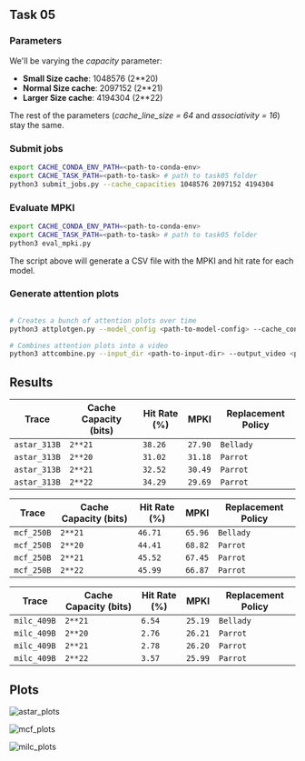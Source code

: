 ## Task 05

### Parameters

We'll be varying the *capacity* parameter:

- **Small Size cache**: 1048576 (2**20)
- **Normal Size cache**: 2097152 (2**21)
- **Larger Size cache**: 4194304 (2**22)

The rest of the parameters (*cache_line_size = 64* and *associativity = 16*) stay the same.

### Submit jobs

```bash
export CACHE_CONDA_ENV_PATH=<path-to-conda-env>
export CACHE_TASK_PATH=<path-to-task> # path to task05 folder
python3 submit_jobs.py --cache_capacities 1048576 2097152 4194304
```


### Evaluate MPKI

```bash
export CACHE_CONDA_ENV_PATH=<path-to-conda-env>
export CACHE_TASK_PATH=<path-to-task> # path to task05 folder
python3 eval_mpki.py
```

The script above will generate a CSV file with the MPKI and hit rate for each model.

### Generate attention plots

```bash

# Creates a bunch of attention plots over time
python3 attplotgen.py --model_config <path-to-model-config> --cache_config <path-to-cache-config> --checkpoint <path-to-checkpoint> --memory_trace <path-to-memory-trace> --output_dir <path-to-output-dir>

# Combines attention plots into a video
python3 attcombine.py --input_dir <path-to-input-dir> --output_video <path-to-output-video>
```

## Results

| Trace | Cache Capacity (bits) | Hit Rate (%) | MPKI  | Replacement Policy |
|-------|----------|--------------|-------|-----------|
| `astar_313B`  | `2**21`     | `38.26`       | `27.90` | `Bellady` |
| `astar_313B`  | `2**20`     | `31.02`       | `31.18` | `Parrot` |
| `astar_313B`  | `2**21`     | `32.52`       | `30.49` | `Parrot` |
| `astar_313B`  | `2**22`     | `34.29`       | `29.69` | `Parrot` |


| Trace | Cache Capacity (bits) | Hit Rate (%) | MPKI  | Replacement Policy |
|-------|----------|--------------|-------|-----------|
| `mcf_250B`  | `2**21`     | `46.71`       | `65.96` | `Bellady` |
| `mcf_250B`  | `2**20`     | `44.41`       | `68.82` | `Parrot` |
| `mcf_250B`  | `2**21`     | `45.52`       | `67.45` | `Parrot` |
| `mcf_250B`  | `2**22`     | `45.99`       | `66.87` | `Parrot` |


| Trace | Cache Capacity (bits) | Hit Rate (%) | MPKI  | Replacement Policy |
|-------|----------|--------------|-------|-----------|
| `milc_409B`  | `2**21`     | `6.54`       | `25.19` | `Bellady` |
| `milc_409B`  | `2**20`     | `2.76`       | `26.21` | `Parrot` |
| `milc_409B`  | `2**21`     | `2.78`       | `26.20` | `Parrot` |
| `milc_409B`  | `2**22`     | `3.57`       | `25.99` | `Parrot` |

## Plots

![astar_plots](https://github.com/user-attachments/assets/03757ae1-5623-4d1a-8262-5cf8ffbe0fa8)

![mcf_plots](https://github.com/user-attachments/assets/e70826e3-cec3-4556-90cb-f92f3965460a)

![milc_plots](https://github.com/user-attachments/assets/0f2e333e-ec47-4a50-9feb-d704b3ccb84c)
